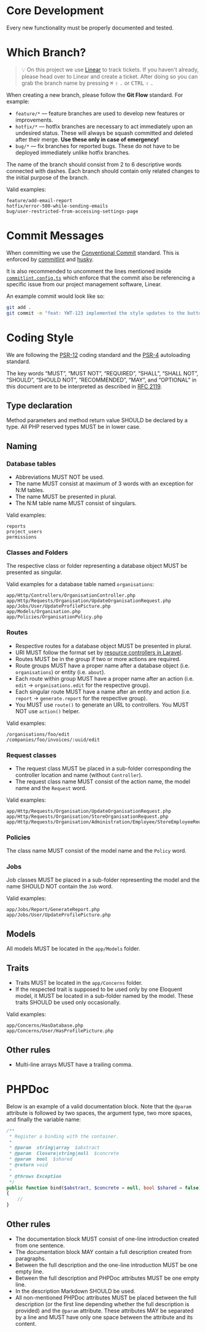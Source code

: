 # Core Development

Every new functionality must be properly documented and tested.

# Which Branch?

> 💡 On this project we use [Linear](https://linear.app) to track tickets. If you haven't already, please head over to Linear and create a ticket. After doing so you can grab the branch name by pressing <kbd>⌘</kbd> <kbd>⇧</kbd> <kbd>.</kbd> or <kbd>CTRL</kbd> <kbd>⇧</kbd> <kbd>.</kbd>

When creating a new branch, please follow the **Git Flow** standard. For example:

- `feature/*` — feature branches are used to develop new features or improvements.
- `hotfix/*` — hotfix branches are necessary to act immediately upon an undesired status. These will always be squash
  committed and deleted after their merge. **Use these only in case of emergency!**
- `bug/*` — fix branches for reported bugs. These do not have to be deployed immediately unlike hotfix branches.

The name of the branch should consist from 2 to 6 descriptive words connected with dashes.
Each branch should contain only related changes to the initial purpose of the branch.

Valid examples:

```
feature/add-email-report
hotfix/error-500-while-sending-emails
bug/user-restricted-from-accessing-settings-page
```

# Commit Messages

When committing we use the [Conventional Commit](https://www.conventionalcommits.org/en/v1.0.0/#summary) standard. This is enforced by [commitlint](https://commitlint.js.org/) and [husky](https://typicode.github.io/husky/).

It is also recommended to uncomment the lines mentioned inside [`commitlint.config.ts`](./commitlint.config.ts) which enforce that the commit also be referencing a specific issue from our project management software, Linear.

An example commit would look like so:

```bash
git add .
git commit -m "feat: YWT-123 implemented the style updates to the button component"
```

# Coding Style

We are following the [PSR-12](https://github.com/php-fig/fig-standards/blob/master/accepted/PSR-12-extended-coding-style-guide.md)
coding standard and the [PSR-4](https://github.com/php-fig/fig-standards/blob/master/accepted/PSR-4-autoloader.md)
autoloading standard.

The key words “MUST”, “MUST NOT”, “REQUIRED”, “SHALL”, “SHALL NOT”, “SHOULD”, “SHOULD NOT”, “RECOMMENDED”, “MAY”,
and “OPTIONAL” in this document are to be interpreted as described in [RFC 2119](http://www.ietf.org/rfc/rfc2119.txt).

## Type declaration

Method parameters and method return value SHOULD be declared by a type. All PHP reserved types MUST be in lower case.

## Naming

### Database tables

- Abbreviations MUST NOT be used.
- The name MUST consist at maximum of 3 words with an exception for N:M tables.
- The name MUST be presented in plural.
- The N:M table name MUST consist of singulars.

Valid examples:

```
reports
project_users
permissions
```

### Classes and Folders

The respective class or folder representing a database object MUST be presented as singular.

Valid examples for a database table named `organisations`:

```
app/Http/Controllers/OrganisationController.php
app/Http/Requests/Organisation/UpdateOrganisationRequest.php
app/Jobs/User/UpdateProfilePicture.php
app/Models/Organisation.php
app/Policies/OrganisationPolicy.php
```

### Routes

- Respective routes for a database object MUST be presented in plural.
- URI MUST follow the format set by
  [resource controllers in Laravel](https://laravel.com/docs/8.x/controllers#resource-controllers).
- Routes MUST be in the group if two or more actions are required.
- Route groups MUST have a proper name after a database object (i.e. `organisations`) or entity (i.e. `about`).
- Each route within group MUST have a proper name after an action (i.e. `edit` -> `organisations.edit` for
  the respective group).
- Each singular route MUST have a name after an entity and action (i.e. `report` -> `generate.report` for
  the respective group).
- You MUST use `route()` to generate an URL to controllers. You MUST NOT use `action()` helper.

Valid examples:

```
/organisations/foo/edit
/companies/foo/invoices/:uuid/edit
```

### Request classes

- The request class MUST be placed in a sub-folder corresponding the controller location and name (without `Controller`).
- The request class name MUST consist of the action name, the model name and the `Request` word.

Valid examples:

```
app/Http/Requests/Organisation/UpdateOrganisationRequest.php
app/Http/Requests/Organisation/StoreOrganisationRequest.php
app/Http/Requests/Organisation/Administration/Employee/StoreEmployeeRequest.php
```

### Policies

The class name MUST consist of the model name and the `Policy` word.

### Jobs

Job classes MUST be placed in a sub-folder representing the model and the name SHOULD NOT contain the `Job` word.

Valid examples:

```
app/Jobs/Report/GenerateReport.php
app/Jobs/User/UpdateProfilePicture.php
```

## Models

All models MUST be located in the `app/Models` folder.

## Traits

- Traits MUST be located in the `app/Concerns` folder.
- If the respected trait is supposed to be used only by one Eloquent model, it MUST be located in a sub-folder named
  by the model. These traits SHOULD be used only occasionally.

Valid examples:

```
app/Concerns/HasDatabase.php
app/Concerns/User/HasProfilePicture.php
```

## Other rules

- Multi-line arrays MUST have a trailing comma.

# PHPDoc

Below is an example of a valid documentation block. Note that the `@param` attribute is followed by two spaces,
the argument type, two more spaces, and finally the variable name:

```php
/**
 * Register a binding with the container.
 *
 * @param  string|array  $abstract
 * @param  Closure|string|null  $concrete
 * @param  bool  $shared
 * @return void
 *
 * @throws Exception
 */
public function bind($abstract, $concrete = null, bool $shared = false): void
{
    //
}
```

## Other rules

- The documentation block MUST consist of one-line introduction created from one sentence.
- The documentation block MAY contain a full description created from paragraphs.
- Between the full description and the one-line introduction MUST be one empty line.
- Between the full description and PHPDoc attributes MUST be one empty line.
- In the description Markdown SHOULD be used.
- All non-mentioned PHPDoc attributes MUST be placed between the full description (or the first line depending whether
  the full description is provided) and the `@param` attribute. These attributes MAY be separated by a line and MUST
  have only one space between the attribute and its content.

